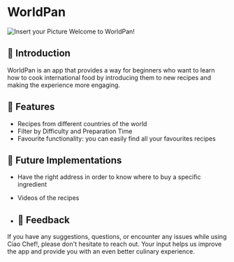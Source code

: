 # WorldPan

![Insert your Picture](https://github.com/itisclairee/WorldPan/assets/148436340/2d80fd3f-636f-4508-9b55-8771bd357d4d)
Welcome to WorldPan!

##  :link: **Introduction**
WorldPan is an app that provides a way for beginners who want to learn how to cook international food by introducing them to new recipes and making the experience more engaging.

##  :link: **Features**
- Recipes from different countries of the world
- Filter by Difficulty and Preparation Time
- Favourite functionality: you can easily find all your favourites recipes

##  :link: **Future Implementations**
- Have the right address in order to know where to buy a specific ingredient
- Videos of the recipes

- ##  :link: **Feedback**

If you have any suggestions, questions, or encounter any issues while using Ciao Chef!, please don't hesitate to reach out. Your input helps us improve the app and provide you with an even better culinary experience.
